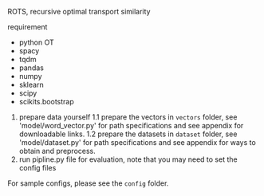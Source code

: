 ROTS, recursive optimal transport similarity

requirement
- python OT
- spacy
- tqdm
- pandas
- numpy
- sklearn
- scipy
- scikits.bootstrap

1. prepare data yourself
1.1 prepare the vectors in `vectors` folder, see 'model/word_vector.py' for path specifications and see appendix for downloadable links.
1.2 prepare the datasets in `dataset` folder, see 'model/dataset.py' for path specifications and see appendix for ways to obtain and preprocess.
2. run pipline.py file for evaluation, note that you may need to set the config files

For sample configs, please see the `config` folder.
